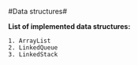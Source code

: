 #Data structures#

**List of implemented data structures:**

    1. ArrayList
    2. LinkedQueue
    3. LinkedStack